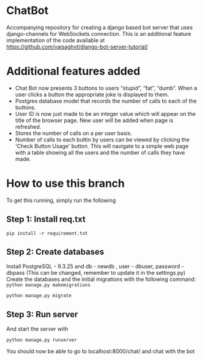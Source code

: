 # ChatBot

Accompanying repository for creating a django based bot server that uses django-channels for  WebSockets connection. This is an additional feature implementation of the code available at https://github.com/vaisaghvt/django-bot-server-tutorial/

# Additional features added
- Chat Bot now presents 3 buttons to users “stupid”, “fat”, “dumb”. When a user clicks a button the appropriate joke is displayed to them.
- Postgres database model that records the number of calls to each of the buttons.
- User ID is now just made to be an integer value which will appear on the title of the browser page. New user will be added when page is refreshed.
- Stores the number of calls on a per user basis. 
- Number of calls to each buttin by users can be viewed by clicking the 'Check Button Usage' button. This will navigate to a simple web page with a table showing all the users and the number of calls they have made.

# How to use this branch

To get this running, simply run the following 

## Step 1: Install req.txt

`pip install -r requirement.txt`

## Step 2: Create databases
Install PostgreSQL - 9.3.25 and db - newdb , user - dbuser, password - dbpass (This can be changed, remember to update it in the settings.py)
Create the databases and the initial migrations with the following command:
`python manage.py makemigrations`

`python manage.py migrate`

## Step 3: Run server

And start the server with 

`python manage.py runserver`

You should now be able to go to localhost:8000/chat/ and chat with the bot
